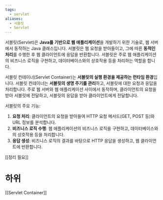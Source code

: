 ```yaml
---
tags:
  - servlet
aliases:
  - 서블릿
  - Servlet
---
```

서블릿(Servlet)은 **Java를 기반으로 웹 애플리케이션**을 개발하기 위한 기술로, 웹 서버에서 동작하는 Java 클래스입니다. 서블릿은 웹 요청을 받아들이고, 그에 따른 **동적인 처리**를 수행한 후 웹 클라이언트에 응답을 반환합니다. 서블릿은 주로 웹 애플리케이션의 비즈니스 로직을 구현하고, 데이터베이스와의 상호작용 등을 처리하는 역할을 합니다.

서블릿 컨테이너(Servlet Container)는 **서블릿의 실행 환경을 제공하는 런타임 환경**입니다. 서블릿 컨테이너는 **서블릿의 생명 주기를 관리**하고, 서블릿에 대한 요청과 응답을 처리합니다. 주로 웹 서버와 웹 애플리케이션 사이에서 동작하며, 클라이언트의 요청을 받아 서블릿에 전달하고, 서블릿의 응답을 받아 클라이언트에게 전달합니다.

서블릿의 주요 기능:

1. **요청 처리**: 클라이언트의 요청을 받아들여 HTTP 요청 메서드(GET, POST 등)와 URL 정보를 분석합니다.
2. **비즈니스 로직 수행**: 웹 애플리케이션의 비즈니스 로직을 구현하고, 데이터베이스와의 상호작용 등을 처리합니다.
3. **응답 생성**: 비즈니스 로직의 결과를 바탕으로 HTTP 응답을 생성하고, 웹 클라이언트에 반환합니다.

[[정리 필요]]

# 하위
[[Servlet Container]]

